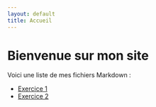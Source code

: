 ```yaml
---
layout: default
title: Accueil
---
```


# Bienvenue sur mon site

Voici une liste de mes fichiers Markdown :

- [Exercice 1](Novice/Ex1.md)
- [Exercice 2](Novice/Ex2.md)
